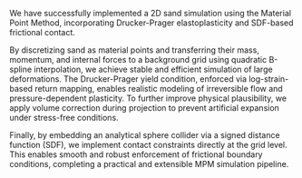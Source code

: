 We have successfully implemented a 2D sand simulation using the Material Point Method, incorporating Drucker-Prager elastoplasticity and SDF-based frictional contact.

By discretizing sand as material points and transferring their mass, momentum, and internal forces to a background grid using quadratic B-spline interpolation, we achieve stable and efficient simulation of large deformations. The Drucker-Prager yield condition, enforced via log-strain-based return mapping, enables realistic modeling of irreversible flow and pressure-dependent plasticity. To further improve physical plausibility, we apply volume correction during projection to prevent artificial expansion under stress-free conditions.

Finally, by embedding an analytical sphere collider via a signed distance function (SDF), we implement contact constraints directly at the grid level. This enables smooth and robust enforcement of frictional boundary conditions, completing a practical and extensible MPM simulation pipeline.